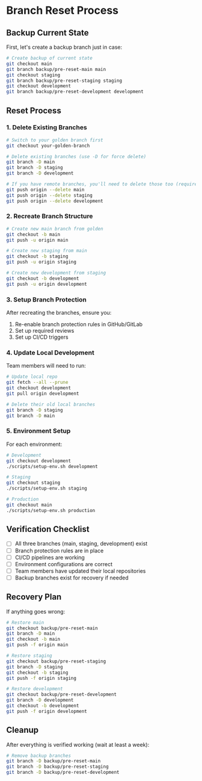 # Branch Reset Process

## Backup Current State
First, let's create a backup branch just in case:

```bash
# Create backup of current state
git checkout main
git branch backup/pre-reset-main main
git checkout staging
git branch backup/pre-reset-staging staging
git checkout development
git branch backup/pre-reset-development development
```

## Reset Process

### 1. Delete Existing Branches
```bash
# Switch to your golden branch first
git checkout your-golden-branch

# Delete existing branches (use -D for force delete)
git branch -D main
git branch -D staging
git branch -D development

# If you have remote branches, you'll need to delete those too (requires admin rights)
git push origin --delete main
git push origin --delete staging
git push origin --delete development
```

### 2. Recreate Branch Structure
```bash
# Create new main branch from golden
git checkout -b main
git push -u origin main

# Create new staging from main
git checkout -b staging
git push -u origin staging

# Create new development from staging
git checkout -b development
git push -u origin development
```

### 3. Setup Branch Protection
After recreating the branches, ensure you:
1. Re-enable branch protection rules in GitHub/GitLab
2. Set up required reviews
3. Set up CI/CD triggers

### 4. Update Local Development
Team members will need to run:
```bash
# Update local repo
git fetch --all --prune
git checkout development
git pull origin development

# Delete their old local branches
git branch -D staging
git branch -D main
```

### 5. Environment Setup
For each environment:

```bash
# Development
git checkout development
./scripts/setup-env.sh development

# Staging
git checkout staging
./scripts/setup-env.sh staging

# Production
git checkout main
./scripts/setup-env.sh production
```

## Verification Checklist

- [ ] All three branches (main, staging, development) exist
- [ ] Branch protection rules are in place
- [ ] CI/CD pipelines are working
- [ ] Environment configurations are correct
- [ ] Team members have updated their local repositories
- [ ] Backup branches exist for recovery if needed

## Recovery Plan
If anything goes wrong:

```bash
# Restore main
git checkout backup/pre-reset-main
git branch -D main
git checkout -b main
git push -f origin main

# Restore staging
git checkout backup/pre-reset-staging
git branch -D staging
git checkout -b staging
git push -f origin staging

# Restore development
git checkout backup/pre-reset-development
git branch -D development
git checkout -b development
git push -f origin development
```

## Cleanup
After everything is verified working (wait at least a week):

```bash
# Remove backup branches
git branch -D backup/pre-reset-main
git branch -D backup/pre-reset-staging
git branch -D backup/pre-reset-development
```